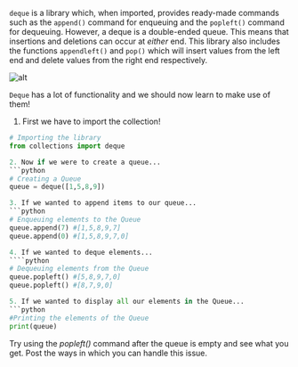<!--title={Queue: Deque Implementation}-->

<!--badges={Algorithms:15}-->

<!--concepts{Queue Manipulation}-->

`deque` is a library which, when imported, provides ready-made commands such as the `append()` command for enqueuing and the `popleft()` command for dequeuing. However, a deque is a double-ended queue. This means that insertions and deletions can occur at *either* end. This library also includes the functions `appendleft()` and `pop()` which will insert values from the left end and delete values from the right end respectively.

![alt](https://s3.amazonaws.com/stackabuse/media/stacks-and-queues-in-python-2.jpg)

`Deque` has a lot of functionality and we should now learn to make use of them! 

1. First we have to import the collection! 
```python
# Importing the library
from collections import deque

2. Now if we were to create a queue... 
```python
# Creating a Queue
queue = deque([1,5,8,9])

3. If we wanted to append items to our queue...
```python 
# Enqueuing elements to the Queue
queue.append(7) #[1,5,8,9,7]
queue.append(0) #[1,5,8,9,7,0]

4. If we wanted to deque elements...
````python
# Dequeuing elements from the Queue
queue.popleft() #[5,8,9,7,0]
queue.popleft() #[8,7,9,0]

5. If we wanted to display all our elements in the Queue...
```python 
#Printing the elements of the Queue
print(queue)
```

Try using the *popleft()* command after the queue is empty and see what you get. Post the ways in which you can handle this issue.

